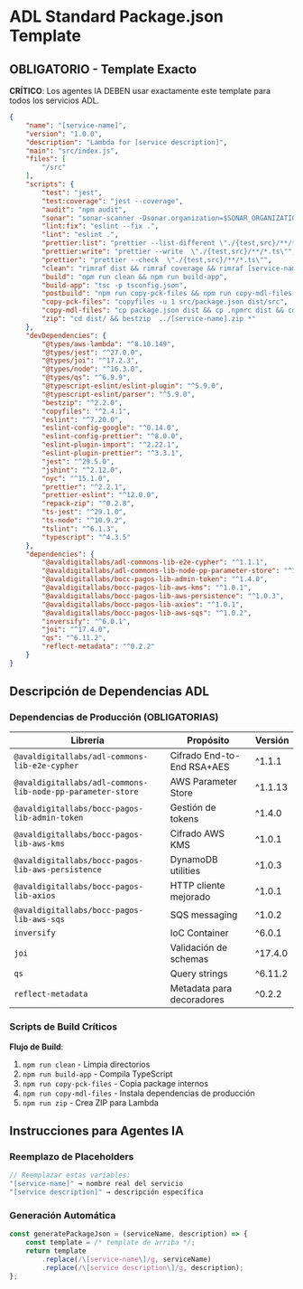 # ADL Standard Package.json Template

## OBLIGATORIO - Template Exacto

**CRÍTICO**: Los agentes IA DEBEN usar exactamente este template para todos los servicios ADL.

```json
{
    "name": "[service-name]",
    "version": "1.0.0",
    "description": "Lambda for [service description]",
    "main": "src/index.js",
    "files": [
        "/src"
    ],
    "scripts": {
        "test": "jest",
        "test:coverage": "jest --coverage",
        "audit": "npm audit",
        "sonar": "sonar-scanner -Dsonar.organization=$SONAR_ORGANIZATION -Dsonar.host.url=$SONAR_URL -Dsonar.login=$SONAR_TOKEN",
        "lint:fix": "eslint --fix .",
        "lint": "eslint .",
        "prettier:list": "prettier --list-different \"./{test,src}/**/*.ts\" || ECHO .",
        "prettier:write": "prettier --write  \"./{test,src}/**/*.ts\"",
        "prettier": "prettier --check  \"./{test,src}/**/*.ts\"",
        "clean": "rimraf dist && rimraf coverage && rimraf [service-name].zip",
        "build": "npm run clean && npm run build-app",
        "build-app": "tsc -p tsconfig.json",
        "postbuild": "npm run copy-pck-files && npm run copy-mdl-files && npm run zip && mv [service-name].zip dist/",
        "copy-pck-files": "copyfiles -u 1 src/package.json dist/src",
        "copy-mdl-files": "cp package.json dist && cp .npmrc dist && cd dist && npm i --production && cd ../",
        "zip": "cd dist/ && bestzip  ../[service-name].zip *"
    },
    "devDependencies": {
        "@types/aws-lambda": "^8.10.149",
        "@types/jest": "^27.0.0",
        "@types/joi": "^17.2.3",
        "@types/node": "^16.3.0",
        "@types/qs": "^6.9.9",
        "@typescript-eslint/eslint-plugin": "^5.9.0",
        "@typescript-eslint/parser": "^5.9.0",
        "bestzip": "^2.2.0",
        "copyfiles": "^2.4.1",
        "eslint": "^7.20.0",
        "eslint-config-google": "^0.14.0",
        "eslint-config-prettier": "^8.0.0",
        "eslint-plugin-import": "^2.22.1",
        "eslint-plugin-prettier": "^3.3.1",
        "jest": "^29.5.0",
        "jshint": "^2.12.0",
        "nyc": "^15.1.0",
        "prettier": "^2.2.1",
        "prettier-eslint": "^12.0.0",
        "repack-zip": "^0.2.8",
        "ts-jest": "^29.1.0",
        "ts-node": "^10.9.2",
        "tslint": "^6.1.3",
        "typescript": "^4.3.5"
    },
    "dependencies": {
        "@avaldigitallabs/adl-commons-lib-e2e-cypher": "^1.1.1",
        "@avaldigitallabs/adl-commons-lib-node-pp-parameter-store": "^1.1.13",
        "@avaldigitallabs/bocc-pagos-lib-admin-token": "^1.4.0",
        "@avaldigitallabs/bocc-pagos-lib-aws-kms": "^1.0.1",
        "@avaldigitallabs/bocc-pagos-lib-aws-persistence": "^1.0.3",
        "@avaldigitallabs/bocc-pagos-lib-axios": "^1.0.1",
        "@avaldigitallabs/bocc-pagos-lib-aws-sqs": "^1.0.2",
        "inversify": "^6.0.1",
        "joi": "^17.4.0",
        "qs": "^6.11.2",
        "reflect-metadata": "^0.2.2"
    }
}
```

## Descripción de Dependencias ADL

### Dependencias de Producción (OBLIGATORIAS)

| Librería | Propósito | Versión |
|----------|-----------|---------|
| `@avaldigitallabs/adl-commons-lib-e2e-cypher` | Cifrado End-to-End RSA+AES | ^1.1.1 |
| `@avaldigitallabs/adl-commons-lib-node-pp-parameter-store` | AWS Parameter Store | ^1.1.13 |
| `@avaldigitallabs/bocc-pagos-lib-admin-token` | Gestión de tokens | ^1.4.0 |
| `@avaldigitallabs/bocc-pagos-lib-aws-kms` | Cifrado AWS KMS | ^1.0.1 |
| `@avaldigitallabs/bocc-pagos-lib-aws-persistence` | DynamoDB utilities | ^1.0.3 |
| `@avaldigitallabs/bocc-pagos-lib-axios` | HTTP cliente mejorado | ^1.0.1 |
| `@avaldigitallabs/bocc-pagos-lib-aws-sqs` | SQS messaging | ^1.0.2 |
| `inversify` | IoC Container | ^6.0.1 |
| `joi` | Validación de schemas | ^17.4.0 |
| `qs` | Query strings | ^6.11.2 |
| `reflect-metadata` | Metadata para decoradores | ^0.2.2 |

### Scripts de Build Críticos

**Flujo de Build**:
1. `npm run clean` - Limpia directorios
2. `npm run build-app` - Compila TypeScript  
3. `npm run copy-pck-files` - Copia package internos
4. `npm run copy-mdl-files` - Instala dependencias de producción
5. `npm run zip` - Crea ZIP para Lambda

## Instrucciones para Agentes IA

### Reemplazo de Placeholders
```javascript
// Reemplazar estas variables:
"[service-name]" → nombre real del servicio
"[service description]" → descripción específica
```

### Generación Automática
```javascript
const generatePackageJson = (serviceName, description) => {
    const template = /* template de arriba */;
    return template
        .replace(/\[service-name\]/g, serviceName)
        .replace(/\[service description\]/g, description);
};
```
